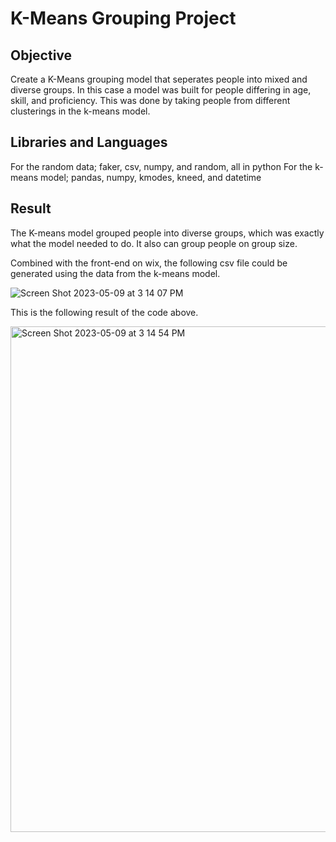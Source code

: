 # K-Means Grouping Project

<h2> Objective </h2>
Create a K-Means grouping model that seperates people into mixed and diverse groups. In this case a model was built for people differing in age, skill, and proficiency. This was done by taking people from different clusterings in the k-means model. 

<h2> Libraries and Languages </h2>

For the random data; faker, csv, numpy, and random, all in python
For the k-means model; pandas, numpy, kmodes, kneed, and datetime

<h2> Result </h2>
The K-means model grouped people into diverse groups, which was exactly what the model needed to do. It also can group people on group size. 

Combined with the front-end on wix, the following csv file could be generated using the data from the k-means model. 

![Screen Shot 2023-05-09 at 3 14 07 PM](https://github.com/ethanwongca/K-MeansGrouping/assets/87055387/6a3b9a8f-bd05-4f32-9884-43f15a213cc2)

This is the following result of the code above. 

<img width="809" alt="Screen Shot 2023-05-09 at 3 14 54 PM" src="https://github.com/ethanwongca/K-MeansGrouping/assets/87055387/e090f89c-4c7d-4d61-9f93-0a6df58b91c4">
